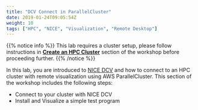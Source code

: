```yaml
---
title: "DCV Connect in ParallelCluster"
date: 2019-01-24T09:05:54Z
weight: 10
tags: ["HPC", "NICE", "Visualization", "Remote Desktop"]
---
```


{{% notice info %}}
This lab requires a cluster setup, please follow instructions in [**Create an HPC Cluster**](/03-hpc-aws-parallelcluster-workshop.html) section of the workshop before proceeding further.
{{% /notice %}}


In this lab, you are introduced to [NICE DCV](https://aws.amazon.com/hpc/dcv/) and how to connect to an HPC cluster with remote visualization using AWS ParallelCluster. This section of the workshop includes the following steps:

- Connect to your cluster with NICE DCV
- Install and Visualize a simple test program
